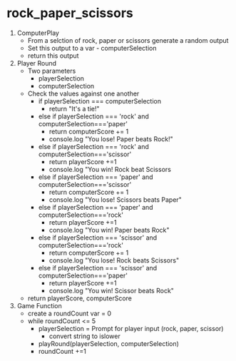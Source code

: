 # rock_paper_scissors

1. ComputerPlay
    - From a selction of rock, paper or scissors generate a random output
    - Set this output to a var - computerSelection
    - return this output
2. Player Round
    - Two parameters
        - playerSelection
        - computerSelection
    - Check the values against one another
        - if playerSelection === computerSelection
            - return "It's a tie!"
        - else if playerSelection === 'rock' and computerSelection==='paper'
            - return computerScore += 1
            - console.log "You lose! Paper beats Rock!"
        - else if playerSelection === 'rock' and computerSelection==='scissor'
            - return playerScore +=1
            - console.log "You win! Rock beat Scissors
        - else if playerSelection === 'paper' and computerSelection==='scissor'
            - return computerScore += 1
            - console.log "You lose! Scissors beats Paper"
        - else if playerSelection === 'paper' and computerSelection==='rock'
            - return playerScore +=1
            - console.log "You win! Paper beats Rock"
        - else if playerSelection === 'scissor' and computerSelection==='rock'
            - return computerScore += 1
            - console.log "You lose! Rock beats Scissors"
        - else if playerSelection === 'scissor' and computerSelection==='paper'
            - return playerScore +=1
            - console.log "You win! Scissor beats Rock"
    - return playerScore, computerScore      
4. Game Function
    - create a roundCount var = 0
    - while roundCount <= 5
        - playerSelection = Prompt for player input (rock, paper, scissor)
            - convert string to islower
        - playRound(playerSelection, computerSelection)
        - roundCount +=1
    